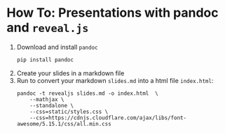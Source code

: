 # How To: Presentations with pandoc and `reveal.js`

1. Download and install `pandoc`
    ```bash
    pip install pandoc
    ```
2. Create your slides in a markdown file
3. Run to convert your markdown `slides.md` into a html file `index.html`:
    ```shell
    pandoc -t revealjs slides.md -o index.html  \
        --mathjax \
        --standalone \
        --css=static/styles.css \
        --css=https://cdnjs.cloudflare.com/ajax/libs/font-awesome/5.15.1/css/all.min.css
    ```



